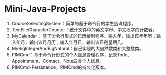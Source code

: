 # Mini-Java-Projects

1. CourseSelectingSystem：简单的基于命令行的学生选课程序。
2. TextFileCharacterCounter：统计文件中的英文字母、中文汉字的计数器。
3. MyCalendar： 基于命令行形式的日历绘制程序。输入年，输出该年年历；输入年月，输出该月月历；输入年月日，输出该日是星期几。
4. MyBigIntegerAndBigNatural：自己实现的大自然数类和大整数类。
5. PIMCmd：基于命令行形式的个人信息管理程序，记录Todo、Appointment、Contact、Note四类个人信息。
6. PIMCmd-Persistence，PIMCmd的持久化版本。